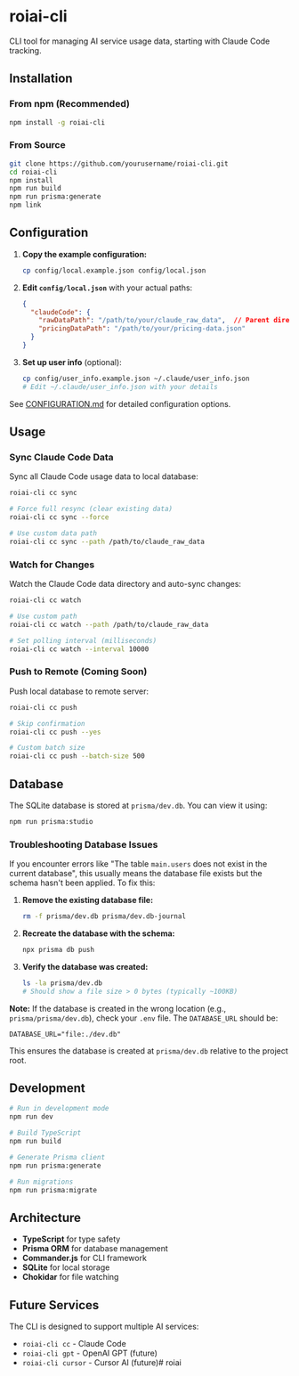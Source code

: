 # roiai-cli

CLI tool for managing AI service usage data, starting with Claude Code tracking.

## Installation

### From npm (Recommended)

```bash
npm install -g roiai-cli
```

### From Source

```bash
git clone https://github.com/yourusername/roiai-cli.git
cd roiai-cli
npm install
npm run build
npm run prisma:generate
npm link
```

## Configuration

1. **Copy the example configuration:**
   ```bash
   cp config/local.example.json config/local.json
   ```

2. **Edit `config/local.json`** with your actual paths:
   ```json
   {
     "claudeCode": {
       "rawDataPath": "/path/to/your/claude_raw_data",  // Parent directory, not projects/
       "pricingDataPath": "/path/to/your/pricing-data.json"
     }
   }
   ```

3. **Set up user info** (optional):
   ```bash
   cp config/user_info.example.json ~/.claude/user_info.json
   # Edit ~/.claude/user_info.json with your details
   ```

See [CONFIGURATION.md](CONFIGURATION.md) for detailed configuration options.

## Usage

### Sync Claude Code Data

Sync all Claude Code usage data to local database:

```bash
roiai-cli cc sync

# Force full resync (clear existing data)
roiai-cli cc sync --force

# Use custom data path
roiai-cli cc sync --path /path/to/claude_raw_data
```

### Watch for Changes

Watch the Claude Code data directory and auto-sync changes:

```bash
roiai-cli cc watch

# Use custom path
roiai-cli cc watch --path /path/to/claude_raw_data

# Set polling interval (milliseconds)
roiai-cli cc watch --interval 10000
```

### Push to Remote (Coming Soon)

Push local database to remote server:

```bash
roiai-cli cc push

# Skip confirmation
roiai-cli cc push --yes

# Custom batch size
roiai-cli cc push --batch-size 500
```

## Database

The SQLite database is stored at `prisma/dev.db`. You can view it using:

```bash
npm run prisma:studio
```

### Troubleshooting Database Issues

If you encounter errors like "The table `main.users` does not exist in the current database", this usually means the database file exists but the schema hasn't been applied. To fix this:

1. **Remove the existing database file:**
   ```bash
   rm -f prisma/dev.db prisma/dev.db-journal
   ```

2. **Recreate the database with the schema:**
   ```bash
   npx prisma db push
   ```

3. **Verify the database was created:**
   ```bash
   ls -la prisma/dev.db
   # Should show a file size > 0 bytes (typically ~100KB)
   ```

**Note:** If the database is created in the wrong location (e.g., `prisma/prisma/dev.db`), check your `.env` file. The `DATABASE_URL` should be:
```
DATABASE_URL="file:./dev.db"
```
This ensures the database is created at `prisma/dev.db` relative to the project root.

## Development

```bash
# Run in development mode
npm run dev

# Build TypeScript
npm run build

# Generate Prisma client
npm run prisma:generate

# Run migrations
npm run prisma:migrate
```

## Architecture

- **TypeScript** for type safety
- **Prisma ORM** for database management
- **Commander.js** for CLI framework
- **SQLite** for local storage
- **Chokidar** for file watching

## Future Services

The CLI is designed to support multiple AI services:
- `roiai-cli cc` - Claude Code
- `roiai-cli gpt` - OpenAI GPT (future)
- `roiai-cli cursor` - Cursor AI (future)# roiai
